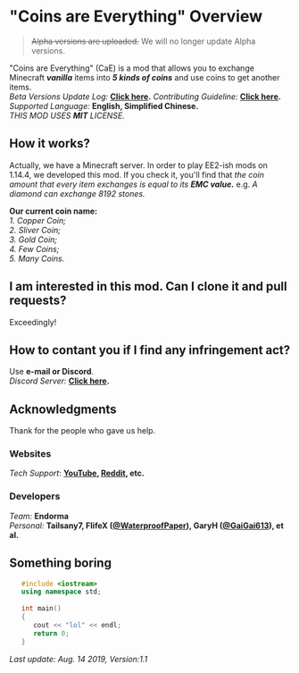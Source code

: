 # "Coins are Everything" Overview
   > ~~Alpha versions are uploaded.~~ We will no longer update Alpha versions.  
   
   "Coins are Everything" (CaE) is a mod that allows you to exchange Minecraft ***vanilla*** items into ***5 kinds of coins*** and use coins to get another items.  
   *Beta Versions Update Log:* **[Click here](https://github.com/WaterproofPaper/CaE-Coins-are-Everything/blob/master/Beta/Update%20Log.md).**
   *Contributing Guideline:* **[Click here](https://github.com/WaterproofPaper/CaE-Coins-are-Everything/blob/master/CONTRIBUTING.md).**      *Supported Language:* **English, Simplified Chinese.**  
   *THIS MOD USES **MIT** LICENSE.*

## How it works?
   Actually, we have a Minecraft server. In order to play EE2-ish mods on 1.14.4, we developed this mod. If you check it, you'll find that *the coin amount that every item exchanges is equal to its **EMC value.*** e.g. *A diamond can exchange 8192 stones.*  

   **Our current coin name:**  
        *1. Copper Coin;  
        2. Sliver Coin;  
        3. Gold Coin;  
        4. Few Coins;  
        5. Many Coins.*

## I am interested in this mod. Can I clone it and pull requests?
   Exceedingly!

## How to contant you if I find any infringement act?
   Use **e-mail or Discord**.  
   *Discord Server:* **[Click here](https://discord.gg/NuRUCDm).**
   
## Acknowledgments
   Thank for the people who gave us help.  
   
### Websites  
   *Tech Support*: **[YouTube](https://www.youtube.com), [Reddit](https://www.reddit.com), etc.**
### Developers
   *Team:* **Endorma**  
   *Personal:* **Tailsany7, FlifeX ([@WaterproofPaper](https://github.com/WaterproofPaper)), GaryH ([@GaiGai613](https://github.com/GaiGai613)), et al.**  

## Something boring

   ```cpp
      #include <iostream>
      using namespace std;
      
      int main()
      {
         cout << "lol" << endl;
         return 0;
      }
   ```
   
*Last update: Aug. 14 2019, Version:1.1*
